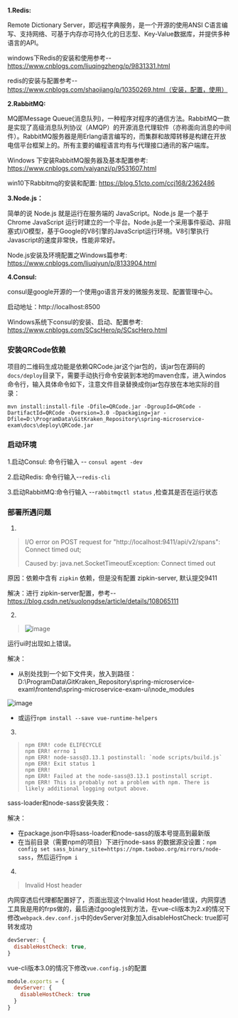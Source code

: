 **1.Redis:** 

Remote Dictionary Server，即远程字典服务，是一个开源的使用ANSI C语言编写、支持网络、可基于内存亦可持久化的日志型、Key-Value数据库，并提供多种语言的API。 

windows下Redis的安装和使用参考--https://www.cnblogs.com/liuqingzheng/p/9831331.html 

redis的安装与配置参考--https://www.cnblogs.com/shaojiang/p/10350269.html（安装，配置，使用）

**2.RabbitMQ:** 

MQ即Message Queue(消息队列)，一种程序对程序的通信方法。RabbitMQ一款是实现了高级消息队列协议（AMQP）的开源消息代理软件（亦称面向消息的中间件）。RabbitMQ服务器是用Erlang语言编写的，而集群和故障转移是构建在开放电信平台框架上的。所有主要的编程语言均有与代理接口通讯的客户端库。

Windows 下安装RabbitMQ服务器及基本配置参考: https://www.cnblogs.com/vaiyanzi/p/9531607.html

win10下Rabbitmq的安装和配置: https://blog.51cto.com/ccj168/2362486

**3.Node.js：** 

简单的说 Node.js 就是运行在服务端的 JavaScript。Node.js 是一个基于Chrome JavaScript 运行时建立的一个平台。Node.js是一个采用事件驱动、非阻塞式I/O模型，基于Google的V8引擎的JavaScript运行环境。V8引擎执行Javascript的速度非常快，性能非常好。

Node.js安装及环境配置之Windows篇参考: https://www.cnblogs.com/liuqiyun/p/8133904.html

**4.Consul:**  

consul是google开源的一个使用go语言开发的微服务发现、配置管理中心。

启动地址：http://localhost:8500

Windows系统下consul的安装、启动、配置参考: https://www.cnblogs.com/SCscHero/p/SCscHero.html



### 安装QRCode依赖

项目的二维码生成功能是依赖QRCode.jar这个jar包的，该jar包在源码的`docs/deploy`目录下，需要手动执行命令安装到本地的maven仓库，进入windos命令行，输入具体命令如下，注意文件目录替换成你jar包存放在本地实际的目录：

`mvn install:install-file -Dfile=QRCode.jar -DgroupId=QRCode -DartifactId=QRCode -Dversion=3.0 -Dpackaging=jar -Dfile=D:\ProgramData\GitKraken_Repository\spring-microservice-exam\docs\deploy\QRCode.jar`



### 启动环境

1.启动Consul:  命令行输入 -- `consul agent -dev`

2.启动Redis:  命令行输入--`redis-cli`

3.启动RabbitMQ:命令行输入 --`rabbitmqctl status` ,检查其是否在运行状态



### 部署所遇问题

1.  

   > I/O error on POST request for "http://localhost:9411/api/v2/spans": Connect timed out; 
   >
   > Caused by: java.net.SocketTimeoutException: Connect timed out

原因：依赖中含有 `zipkin` 依赖，但是没有配置 zipkin-server, 默认提交9411

解决：进行 zipkin-server配置，参考--https://blog.csdn.net/suolongdse/article/details/108065111



2.

> ![image](docs\images\MyDeployNotes\image-20201104171717053.png)

运行ui时出现如上错误。

解决：

- 从别处找到一个如下文件夹，放入到路径：D:\ProgramData\GitKraken_Repository\spring-microservice-exam\frontend\spring-microservice-exam-ui\node_modules

![image](docs\images\MyDeployNotes\image-20201104173228165.png)

- 或运行`npm install --save vue-runtime-helpers`

3. 

> ```console
> npm ERR! code ELIFECYCLE
> npm ERR! errno 1
> npm ERR! node-sass@3.13.1 postinstall: `node scripts/build.js`
> npm ERR! Exit status 1
> npm ERR!
> npm ERR! Failed at the node-sass@3.13.1 postinstall script.
> npm ERR! This is probably not a problem with npm. There is likely additional logging output above.
> ```

sass-loader和node-sass安装失败：

解决：

- 在package.json中将sass-loader和node-sass的版本号提高到最新版
- 在当前目录（需要npm的项目）下进行node-sass 的数据源没设置：`npm config set sass_binary_site=https://npm.taobao.org/mirrors/node-sass`，然后运行`npm i`

4.

> Invalid Host header

内网穿透后代理都配置好了，页面出现这个Invalid Host header错误，内网穿透工具我是用的frps做的，最后通过google找到方法，在vue-cli版本为2.x的情况下修改`webpack.dev.conf.js`中的devServer对象加入disableHostCheck: true即可转发成功

```javascript
devServer: {
  disableHostCheck: true,
}
```

vue-cli版本3.0的情况下修改`vue.config.js`的配置

```javascript
module.exports = {
  devServer: {
    disableHostCheck: true
  }
}
```


